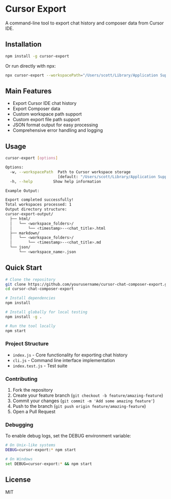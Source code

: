 # Cursor Export

A command-line tool to export chat history and composer data from Cursor IDE.

## Installation

```bash
npm install -g cursor-export
```

Or run directly with npx:

```bash
npx cursor-export --workspacePath="/Users/scott/Library/Application Support/Cursor/User/workspaceStorage"

```

## Main Features

- Export Cursor IDE chat history
- Export Composer data
- Custom workspace path support
- Custom export file path support
- JSON format output for easy processing
- Comprehensive error handling and logging

## Usage

```bash
cursor-export [options]

Options:
  -w, --workspacePath  Path to Cursor workspace storage
                       [default: "/Users/scott/Library/Application Support/Cursor/User/workspaceStorage"]
  -h, --help         Show help information

Example Output:

Export completed successfully!
Total workspaces processed: 1
Output directory structure:
cursor-export-output/
  ├── html/
  │   └── <workspace_folders>/
  │       └── <timestamp>--<chat_title>.html
  ├── markdown/
  │   └── <workspace_folders>/
  │       └── <timestamp>--<chat_title>.md
  └── json/
      └── <workspace_name>.json
```

## Quick Start

```bash
# Clone the repository
git clone https://github.com/yourusername/cursor-chat-composer-export.git
cd cursor-chat-composer-export

# Install dependencies
npm install

# Install globally for local testing
npm install -g .

# Run the tool locally
npm start
```

### Project Structure

- `index.js` - Core functionality for exporting chat history
- `cli.js` - Command line interface implementation
- `index.test.js` - Test suite

### Contributing

1. Fork the repository
2. Create your feature branch (`git checkout -b feature/amazing-feature`)
3. Commit your changes (`git commit -m 'Add some amazing feature'`)
4. Push to the branch (`git push origin feature/amazing-feature`)
5. Open a Pull Request

### Debugging

To enable debug logs, set the DEBUG environment variable:

```bash
# On Unix-like systems
DEBUG=cursor-export:* npm start

# On Windows
set DEBUG=cursor-export:* && npm start
```

## License

MIT
